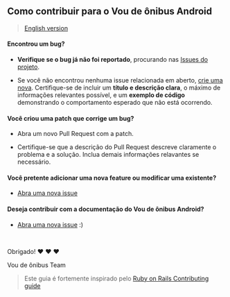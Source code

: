 ## Como contribuir para o Vou de ônibus Android

> [English version](CONTRIBUTING.md)

#### **Encontrou um bug?**

* **Verifique se o bug já não foi reportado**, procurando nas [Issues do projeto](https://github.com/voudeonibus/vdb-android/issues).

* Se você não encontrou nenhuma issue relacionada em aberto, [crie uma nova](https://github.com/voudeonibus/vdb-android/issues/new). Certifique-se de incluir um **título e descrição clara**, o máximo de informações relevantes possível, e um **exemplo de código** demonstrando o comportamento esperado que não está ocorrendo.

#### **Você criou uma patch que corrige um bug?**

* Abra um novo Pull Request com a patch.

* Certifique-se que a descrição do Pull Request descreve claramente o problema e a solução. Inclua demais informações relavantes se necessário.

#### **Você pretente adicionar uma nova feature ou modificar uma existente?**

* [Abra uma nova issue](https://github.com/voudeonibus/vdb-android/issues/new)

#### **Deseja contribuir com a documentação do Vou de ônibus Android?**

* [Abra uma nova issue](https://github.com/voudeonibus/vdb-android/issues/new) :)

</br>

Obrigado! :heart: :heart: :heart:

Vou de ônibus Team

> Este guia é fortemente inspirado pelo [Ruby on Rails Contributing guide](https://github.com/rails/rails/blob/master/CONTRIBUTING.md)
